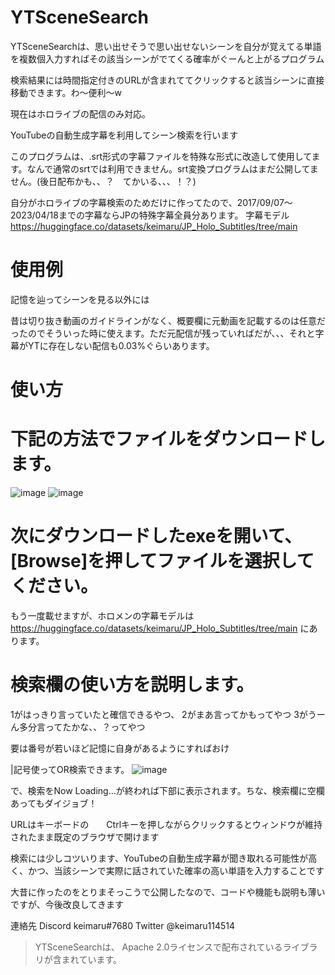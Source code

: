 # YTSceneSearch

YTSceneSearchは、思い出せそうで思い出せないシーンを自分が覚えてる単語を複数個入力すればその該当シーンがでてくる確率がぐーんと上がるプログラム

検索結果には時間指定付きのURLが含まれててクリックすると該当シーンに直接移動できます。わ～便利～w

現在はホロライブの配信のみ対応。

YouTubeの自動生成字幕を利用してシーン検索を行います

このプログラムは、.srt形式の字幕ファイルを特殊な形式に改造して使用してます。なんで通常のsrtでは利用できません。srt変換プログラムはまだ公開してません。(後日配布かも、、？　てかいる、、、！？)

自分がホロライブの字幕検索のためだけに作ってたので、2017/09/07～2023/04/18までの字幕ならJPの特殊字幕全員分あります。
字幕モデル https://huggingface.co/datasets/keimaru/JP_Holo_Subtitles/tree/main


# 使用例

記憶を辿ってシーンを見る以外には

昔は切り抜き動画のガイドラインがなく、概要欄に元動画を記載するのは任意だったのでそういった時に使えます。ただ元配信が残っていればだが、、、それと字幕がYTに存在しない配信も0.03%ぐらいあります。

# 使い方

# 下記の方法でファイルをダウンロードします。
![image](https://github.com/keimaruO/YTSceneSearch/assets/91080250/2ce79d79-ff49-47db-8622-da319e101f32)
![image](https://github.com/keimaruO/YTSceneSearch/assets/91080250/73d49cad-3281-43cc-9312-d349cb82503d)



# 次にダウンロードしたexeを開いて、[Browse]を押してファイルを選択してください。

もう一度載せますが、ホロメンの字幕モデルは
https://huggingface.co/datasets/keimaru/JP_Holo_Subtitles/tree/main
にあります。

# 検索欄の使い方を説明します。
1がはっきり言っていたと確信できるやつ、
2がまあ言ってかもってやつ
3がうーん多分言ってたかな、、？ってやつ

要は番号が若いほど記憶に自身があるようにすればおけ

|記号使ってOR検索できます。
![image](https://github.com/keimaruO/YTSceneSearch/assets/91080250/0114a771-c52f-4ec1-9aba-dd2fcdc0eb31)


で、検索をNow Loading...が終われば下部に表示されます。ちな、検索欄に空欄あってもダイジョブ！

URLはキーボードの　　Ctrlキーを押しながらクリックするとウィンドウが維持されたまま既定のブラウザで開けます

検索には少しコツいります、YouTubeの自動生成字幕が聞き取れる可能性が高く、かつ、当該シーンで実際に話されていた確率の高い単語を入力することです

大昔に作ったのをとりまそっこうで公開したなので、コードや機能も説明も薄いですが、今後改良してきます

連絡先
Discord keimaru#7680
Twitter @keimaru114514

> YTSceneSearchは、 Apache 2.0ライセンスで配布されているライブラリが含まれています。
